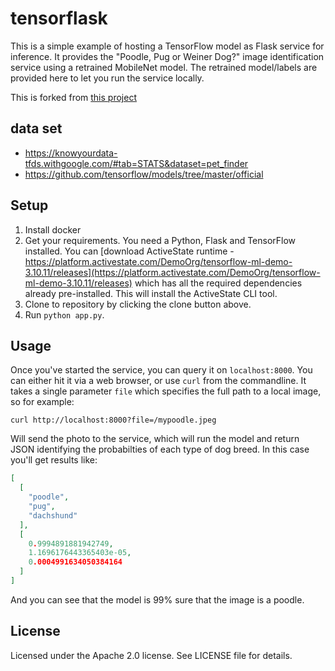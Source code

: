 # tensorflask

This is a simple example of hosting a TensorFlow model as Flask service for inference. It provides the "Poodle, Pug or Weiner Dog?" image identification service using a retrained MobileNet model. The retrained model/labels are provided here to let you run the service locally.

This is forked from [this project](https://github.com/ActiveState/tensorflask)

## data set

- https://knowyourdata-tfds.withgoogle.com/#tab=STATS&dataset=pet_finder
- https://github.com/tensorflow/models/tree/master/official

## Setup

1. Install docker
3. Get your requirements. You need a Python, Flask and TensorFlow installed. You can [download ActiveState runtime - https://platform.activestate.com/DemoOrg/tensorflow-ml-demo-3.10.11/releases](https://platform.activestate.com/DemoOrg/tensorflow-ml-demo-3.10.11/releases) which has all the required dependencies already pre-installed. This will install the ActiveState CLI tool.
4. Clone to repository by clicking the clone button above. 
5. Run `python app.py`.

## Usage
Once you've started the service, you can query it on `localhost:8000`. You can either hit it via a web browser, or use `curl` from the commandline. It takes a single parameter `file` which specifies the full path to a local image, so for example:

`curl http://localhost:8000?file=/mypoodle.jpeg`

Will send the photo to the service, which will run the model and return JSON identifying the probabilties of each type of dog breed. In this case you'll get results like:

```json
[
  [
    "poodle", 
    "pug", 
    "dachshund"
  ], 
  [
    0.9994891881942749, 
    1.1696176443365403e-05, 
    0.0004991634050384164
  ]
]
```

And you can see that the model is 99% sure that the image is a poodle.

## License

Licensed under the Apache 2.0 license. See LICENSE file for details.
